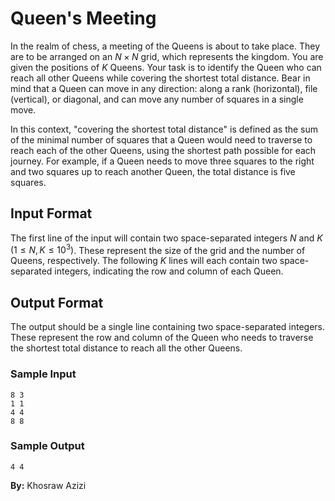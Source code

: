 # Queen's Meeting

In the realm of chess, a meeting of the Queens is about to take place. They are to be arranged on an $N \times N$ grid, which represents the kingdom. You are given the positions of $K$ Queens. Your task is to identify the Queen who can reach all other Queens while covering the shortest total distance. Bear in mind that a Queen can move in any direction: along a rank (horizontal), file (vertical), or diagonal, and can move any number of squares in a single move.

In this context, "covering the shortest total distance" is defined as the sum of the minimal number of squares that a Queen would need to traverse to reach each of the other Queens, using the shortest path possible for each journey. For example, if a Queen needs to move three squares to the right and two squares up to reach another Queen, the total distance is five squares.

## Input Format

The first line of the input will contain two space-separated integers $N$ and $K$ $(1 \leq N, K \leq 10^3)$. These represent the size of the grid and the number of Queens, respectively. The following $K$ lines will each contain two space-separated integers, indicating the row and column of each Queen.

## Output Format

The output should be a single line containing two space-separated integers. These represent the row and column of the Queen who needs to traverse the shortest total distance to reach all the other Queens.

### Sample Input

```
8 3
1 1
4 4
8 8
```

### Sample Output

```
4 4
```

**By:** Khosraw Azizi
